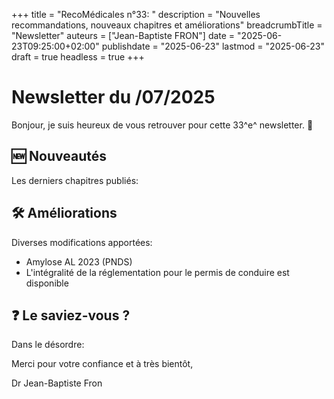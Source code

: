 +++
title = "RecoMédicales n°33: "
description = "Nouvelles recommandations, nouveaux chapitres et améliorations"
breadcrumbTitle = "Newsletter"
auteurs = ["Jean-Baptiste FRON"]
date = "2025-06-23T09:25:00+02:00"
publishdate = "2025-06-23"
lastmod = "2025-06-23"
draft = true
headless = true
+++

# Newsletter du /07/2025

Bonjour, je suis heureux de vous retrouver pour cette 33^e^ newsletter. 📰



## 🆕 Nouveautés

Les derniers chapitres publiés:



## 🛠️ Améliorations

Diverses modifications apportées:

- Amylose AL 2023 (PNDS)
- L'intégralité de la réglementation pour le permis de conduire est disponible

## ❓ Le saviez-vous ?

Dans le désordre:



Merci pour votre confiance et à très bientôt,

Dr Jean-Baptiste Fron

